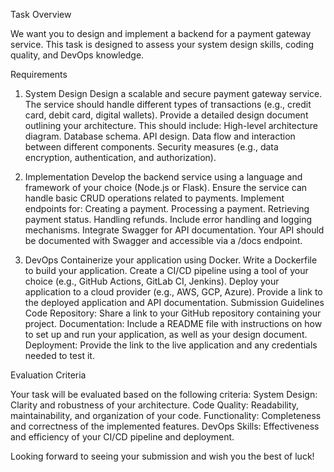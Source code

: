 Task Overview

We want you to design and implement a backend for a payment gateway service. This task is designed to assess your system design skills, coding quality, and DevOps knowledge.

Requirements

1. System Design
Design a scalable and secure payment gateway service.
The service should handle different types of transactions (e.g., credit card, debit card, digital wallets).
Provide a detailed design document outlining your architecture. This should include:
High-level architecture diagram.
Database schema.
API design.
Data flow and interaction between different components.
Security measures (e.g., data encryption, authentication, and authorization).
2. Implementation
Develop the backend service using a language and framework of your choice (Node.js or Flask).
Ensure the service can handle basic CRUD operations related to payments.
Implement endpoints for:
Creating a payment.
Processing a payment.
Retrieving payment status.
Handling refunds.
Include error handling and logging mechanisms.
Integrate Swagger for API documentation. Your API should be documented with Swagger and accessible via a /docs endpoint.

3. DevOps
Containerize your application using Docker.
Write a Dockerfile to build your application.
Create a CI/CD pipeline using a tool of your choice (e.g., GitHub Actions, GitLab CI, Jenkins).
Deploy your application to a cloud provider (e.g., AWS, GCP, Azure).
Provide a link to the deployed application and API documentation.
Submission Guidelines
Code Repository: Share a link to your GitHub repository containing your project.
Documentation: Include a README file with instructions on how to set up and run your application, as well as your design document.
Deployment: Provide the link to the live application and any credentials needed to test it.

Evaluation Criteria

Your task will be evaluated based on the following criteria:
System Design: Clarity and robustness of your architecture.
Code Quality: Readability, maintainability, and organization of your code.
Functionality: Completeness and correctness of the implemented features.
DevOps Skills: Effectiveness and efficiency of your CI/CD pipeline and deployment.

Looking forward to seeing your submission and wish you the best of luck!